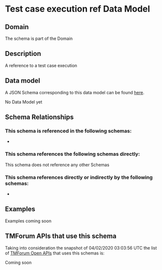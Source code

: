 # Test case execution ref Data Model

## Domain

The  schema is part of the  Domain

## Description

A reference to a test case execution

## Data model

A JSON Schema corresponding to this data model can be found
[here](https://github.com/tmforum-rand/schemas/blob/candidates/Common/TestCaseExecutionRef.schema.json).

No Data Model yet

## Schema Relationships

### This schema is referenced in the following schemas:

-

### This schema references the following schemas directly:

This schema does not reference any other Schemas

### This schema references directly or indirectly by the following schemas:

-



## Examples

Examples coming soon

## TMForum APIs that use this schema

Taking into consideration the snapshot of 04/02/2020 03:03:56 UTC the list of [TMForum Open APIs](https://www.tmforum.org/open-apis/) that uses this schemas is:

Coming soon